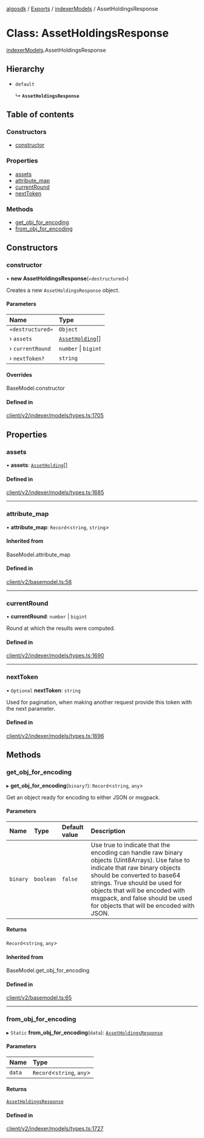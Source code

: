 [algosdk](../README.md) / [Exports](../modules.md) / [indexerModels](../modules/indexerModels.md) / AssetHoldingsResponse

# Class: AssetHoldingsResponse

[indexerModels](../modules/indexerModels.md).AssetHoldingsResponse

## Hierarchy

- `default`

  ↳ **`AssetHoldingsResponse`**

## Table of contents

### Constructors

- [constructor](indexerModels.AssetHoldingsResponse.md#constructor)

### Properties

- [assets](indexerModels.AssetHoldingsResponse.md#assets)
- [attribute\_map](indexerModels.AssetHoldingsResponse.md#attribute_map)
- [currentRound](indexerModels.AssetHoldingsResponse.md#currentround)
- [nextToken](indexerModels.AssetHoldingsResponse.md#nexttoken)

### Methods

- [get\_obj\_for\_encoding](indexerModels.AssetHoldingsResponse.md#get_obj_for_encoding)
- [from\_obj\_for\_encoding](indexerModels.AssetHoldingsResponse.md#from_obj_for_encoding)

## Constructors

### constructor

• **new AssetHoldingsResponse**(`«destructured»`)

Creates a new `AssetHoldingsResponse` object.

#### Parameters

| Name | Type |
| :------ | :------ |
| `«destructured»` | `Object` |
| › `assets` | [`AssetHolding`](indexerModels.AssetHolding.md)[] |
| › `currentRound` | `number` \| `bigint` |
| › `nextToken?` | `string` |

#### Overrides

BaseModel.constructor

#### Defined in

[client/v2/indexer/models/types.ts:1705](https://github.com/algorand/js-algorand-sdk/blob/13a5d73/src/client/v2/indexer/models/types.ts#L1705)

## Properties

### assets

• **assets**: [`AssetHolding`](indexerModels.AssetHolding.md)[]

#### Defined in

[client/v2/indexer/models/types.ts:1685](https://github.com/algorand/js-algorand-sdk/blob/13a5d73/src/client/v2/indexer/models/types.ts#L1685)

___

### attribute\_map

• **attribute\_map**: `Record`<`string`, `string`\>

#### Inherited from

BaseModel.attribute\_map

#### Defined in

[client/v2/basemodel.ts:56](https://github.com/algorand/js-algorand-sdk/blob/13a5d73/src/client/v2/basemodel.ts#L56)

___

### currentRound

• **currentRound**: `number` \| `bigint`

Round at which the results were computed.

#### Defined in

[client/v2/indexer/models/types.ts:1690](https://github.com/algorand/js-algorand-sdk/blob/13a5d73/src/client/v2/indexer/models/types.ts#L1690)

___

### nextToken

• `Optional` **nextToken**: `string`

Used for pagination, when making another request provide this token with the
next parameter.

#### Defined in

[client/v2/indexer/models/types.ts:1696](https://github.com/algorand/js-algorand-sdk/blob/13a5d73/src/client/v2/indexer/models/types.ts#L1696)

## Methods

### get\_obj\_for\_encoding

▸ **get_obj_for_encoding**(`binary?`): `Record`<`string`, `any`\>

Get an object ready for encoding to either JSON or msgpack.

#### Parameters

| Name | Type | Default value | Description |
| :------ | :------ | :------ | :------ |
| `binary` | `boolean` | `false` | Use true to indicate that the encoding can handle raw binary objects (Uint8Arrays). Use false to indicate that raw binary objects should be converted to base64 strings. True should be used for objects that will be encoded with msgpack, and false should be used for objects that will be encoded with JSON. |

#### Returns

`Record`<`string`, `any`\>

#### Inherited from

BaseModel.get\_obj\_for\_encoding

#### Defined in

[client/v2/basemodel.ts:65](https://github.com/algorand/js-algorand-sdk/blob/13a5d73/src/client/v2/basemodel.ts#L65)

___

### from\_obj\_for\_encoding

▸ `Static` **from_obj_for_encoding**(`data`): [`AssetHoldingsResponse`](indexerModels.AssetHoldingsResponse.md)

#### Parameters

| Name | Type |
| :------ | :------ |
| `data` | `Record`<`string`, `any`\> |

#### Returns

[`AssetHoldingsResponse`](indexerModels.AssetHoldingsResponse.md)

#### Defined in

[client/v2/indexer/models/types.ts:1727](https://github.com/algorand/js-algorand-sdk/blob/13a5d73/src/client/v2/indexer/models/types.ts#L1727)
